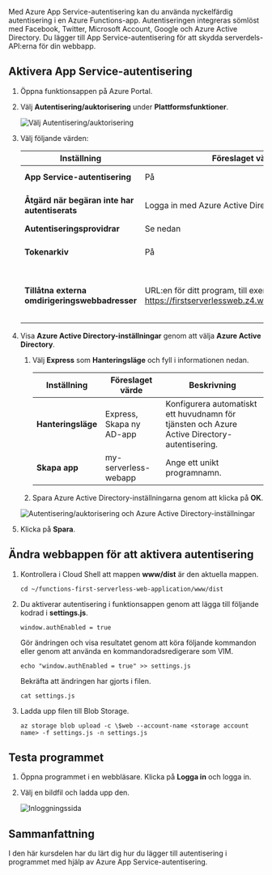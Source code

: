 Med Azure App Service-autentisering kan du använda nyckelfärdig autentisering i en Azure Functions-app. Autentiseringen integreras sömlöst med Facebook, Twitter, Microsoft Account, Google och Azure Active Directory. Du lägger till App Service-autentisering för att skydda serverdels-API:erna för din webbapp.

## <a name="enable-app-service-authentication"></a>Aktivera App Service-autentisering

1. Öppna funktionsappen på Azure Portal.

1. Välj **Autentisering/auktorisering** under **Plattformsfunktioner**.

    ![Välj Autentisering/auktorisering](../images/6-authorization.jpg)

1. Välj följande värden:
    
    | Inställning      |  Föreslaget värde   | Beskrivning                                        |
    | --- | --- | ---|
    | **App Service-autentisering** | På | Aktivera autentisering. |
    | **Åtgärd när begäran inte har autentiserats** | Logga in med Azure Active Directory | Välj en konfigurerad autentiseringsmetod (nedan). |
    | **Autentiseringsprovidrar** | Se nedan | Se nedan |
    | **Tokenarkiv** | På | Tillåt att App Service lagrar och hanterar token. |
    | **Tillåtna externa omdirigeringswebbadresser** | URL:en för ditt program, till exempel: https://firstserverlessweb.z4.web.core.windows.net/ | URL:er som App Service kan omdirigera till när en användare har autentiserats. |

1. Visa **Azure Active Directory-inställningar** genom att välja **Azure Active Directory**.

    1. Välj **Express** som **Hanteringsläge** och fyll i informationen nedan.
    
        | Inställning      |  Föreslaget värde   | Beskrivning                                        |
        | --- | --- | ---|
        | **Hanteringsläge** | Express, Skapa ny AD-app | Konfigurera automatiskt ett huvudnamn för tjänsten och Azure Active Directory-autentisering. |
        | **Skapa app** | my-serverless-webapp | Ange ett unikt programnamn. |
    
    1. Spara Azure Active Directory-inställningarna genom att klicka på **OK**.

    ![Autentisering/auktorisering och Azure Active Directory-inställningar](../images/6-create-aad.png)

1. Klicka på **Spara**.


## <a name="modify-the-web-app-to-enable-authentication"></a>Ändra webbappen för att aktivera autentisering

1. Kontrollera i Cloud Shell att mappen **www/dist** är den aktuella mappen.

    ```azurecli
    cd ~/functions-first-serverless-web-application/www/dist
    ```

1. Du aktiverar autentisering i funktionsappen genom att lägga till följande kodrad i **settings.js**.

    `window.authEnabled = true`

    Gör ändringen och visa resultatet genom att köra följande kommandon eller genom att använda en kommandoradsredigerare som VIM.

    ```azurecli
    echo "window.authEnabled = true" >> settings.js
    ```

    Bekräfta att ändringen har gjorts i filen.

    ```azurecli
    cat settings.js
    ```

1. Ladda upp filen till Blob Storage.

    ```azurecli
    az storage blob upload -c \$web --account-name <storage account name> -f settings.js -n settings.js
    ```


## <a name="test-the-application"></a>Testa programmet

1. Öppna programmet i en webbläsare. Klicka på **Logga in** och logga in.

1. Välj en bildfil och ladda upp den.

    ![Inloggningssida](../images/6-aad-auth.png)
    

## <a name="summary"></a>Sammanfattning

I den här kursdelen har du lärt dig hur du lägger till autentisering i programmet med hjälp av Azure App Service-autentisering.